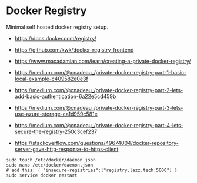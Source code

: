 # Docker Registry
Minimal self hosted docker registry setup.

- https://docs.docker.com/registry/
- https://github.com/kwk/docker-registry-frontend

- https://www.macadamian.com/learn/creating-a-private-docker-registry/
- https://medium.com/@cnadeau_/private-docker-registry-part-1-basic-local-example-c409582e0e3f
- https://medium.com/@cnadeau_/private-docker-registry-part-2-lets-add-basic-authentication-6a22e5cd459b
- https://medium.com/@cnadeau_/private-docker-registry-part-3-lets-use-azure-storage-ca1d959c581e
- https://medium.com/@cnadeau_/private-docker-registry-part-4-lets-secure-the-registry-250c3cef237

- https://stackoverflow.com/questions/49674004/docker-repository-server-gave-http-response-to-https-client

```
sudo touch /etc/docker/daemon.json 
sudo nano /etc/docker/daemon.json
# add this: { "insecure-registries":["registry.lazz.tech:5000"] }
sudo service docker restart
```